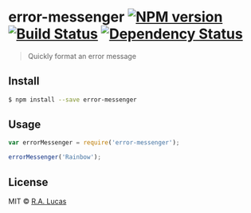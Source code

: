 # error-messenger [![NPM version][npm-image]][npm-url] [![Build Status][travis-image]][travis-url] [![Dependency Status][daviddm-image]][daviddm-url]
> Quickly format an error message


## Install

```sh
$ npm install --save error-messenger
```


## Usage

```js
var errorMessenger = require('error-messenger');

errorMessenger('Rainbow');
```

## License

MIT © [R.A. Lucas]()


[npm-image]: https://badge.fury.io/js/error-messenger.svg
[npm-url]: https://npmjs.org/package/error-messenger
[travis-image]: https://travis-ci.org/ralucas/error-messenger.svg?branch=master
[travis-url]: https://travis-ci.org/ralucas/error-messenger
[daviddm-image]: https://david-dm.org/ralucas/error-messenger.svg?theme=shields.io
[daviddm-url]: https://david-dm.org/ralucas/error-messenger
